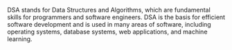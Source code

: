 DSA stands for Data Structures and Algorithms, which are fundamental skills for programmers and software engineers. DSA is the basis for efficient software development and is used in many areas of software, including operating systems, database systems, web applications, and machine learning.
